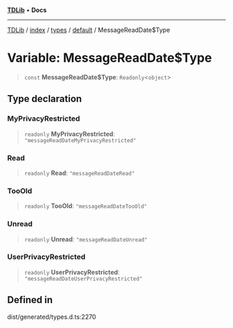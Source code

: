 [**TDLib**](../../../../../../README.md) • **Docs**

***

[TDLib](../../../../../../modules.md) / [index](../../../../../README.md) / [types](../../../README.md) / [default](../README.md) / MessageReadDate$Type

# Variable: MessageReadDate$Type

> `const` **MessageReadDate$Type**: `Readonly`\<`object`\>

## Type declaration

### MyPrivacyRestricted

> `readonly` **MyPrivacyRestricted**: `"messageReadDateMyPrivacyRestricted"`

### Read

> `readonly` **Read**: `"messageReadDateRead"`

### TooOld

> `readonly` **TooOld**: `"messageReadDateTooOld"`

### Unread

> `readonly` **Unread**: `"messageReadDateUnread"`

### UserPrivacyRestricted

> `readonly` **UserPrivacyRestricted**: `"messageReadDateUserPrivacyRestricted"`

## Defined in

dist/generated/types.d.ts:2270
